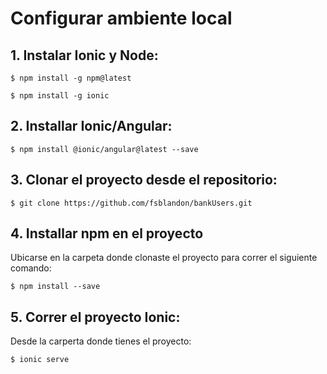 # Configurar ambiente local


## 1. Instalar Ionic y Node:

```
$ npm install -g npm@latest
```
```
$ npm install -g ionic
```

## 2. Installar Ionic/Angular:

````
$ npm install @ionic/angular@latest --save
````


## 3. Clonar el proyecto desde el repositorio:

```
$ git clone https://github.com/fsblandon/bankUsers.git
```

## 4. Installar npm en el proyecto

Ubicarse en la carpeta donde clonaste el proyecto para correr el siguiente comando:

```
$ npm install --save
```

## 5. Correr el proyecto Ionic:

Desde la carperta donde tienes el proyecto:

```
$ ionic serve
```


